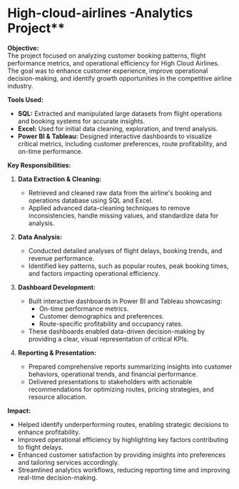 # High-cloud-airlines -Analytics Project**  

**Objective:**  
The project focused on analyzing customer booking patterns, flight performance metrics, and operational efficiency for High Cloud Airlines. The goal was to enhance customer experience, improve operational decision-making, and identify growth opportunities in the competitive airline industry.  

**Tools Used:**  
- **SQL:** Extracted and manipulated large datasets from flight operations and booking systems for accurate insights.  
- **Excel:** Used for initial data cleaning, exploration, and trend analysis.  
- **Power BI & Tableau:** Designed interactive dashboards to visualize critical metrics, including customer preferences, route profitability, and on-time performance.  

**Key Responsibilities:**  
1. **Data Extraction & Cleaning:**  
   - Retrieved and cleaned raw data from the airline's booking and operations database using SQL and Excel.  
   - Applied advanced data-cleaning techniques to remove inconsistencies, handle missing values, and standardize data for analysis.  

2. **Data Analysis:**  
   - Conducted detailed analyses of flight delays, booking trends, and revenue performance.  
   - Identified key patterns, such as popular routes, peak booking times, and factors impacting operational efficiency.  

3. **Dashboard Development:**  
   - Built interactive dashboards in Power BI and Tableau showcasing:  
     - On-time performance metrics.  
     - Customer demographics and preferences.  
     - Route-specific profitability and occupancy rates.  
   - These dashboards enabled data-driven decision-making by providing a clear, visual representation of critical KPIs.  

4. **Reporting & Presentation:**  
   - Prepared comprehensive reports summarizing insights into customer behaviors, operational trends, and financial performance.  
   - Delivered presentations to stakeholders with actionable recommendations for optimizing routes, pricing strategies, and resource allocation.  

**Impact:**  
- Helped identify underperforming routes, enabling strategic decisions to enhance profitability.  
- Improved operational efficiency by highlighting key factors contributing to flight delays.  
- Enhanced customer satisfaction by providing insights into preferences and tailoring services accordingly.  
- Streamlined analytics workflows, reducing reporting time and improving real-time decision-making.  
